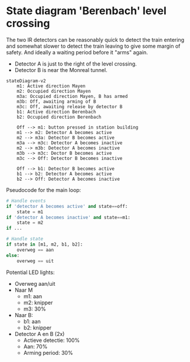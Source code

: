 # State diagram 'Berenbach' level crossing

The two IR detectors can be reasonably quick to detect the train entering and
somewhat slower to detect the train leaving to give some margin of safety. And
ideally a waiting period before it "arms" again.

- Detector A is just to the right of the level crossing.
- Detector B is near the Monreal tunnel.

```mermaid
stateDiagram-v2
    m1: Active direction Mayen
    m2: Occupied direction Mayen
    m3a: Occupied direction Mayen, B has armed
    m3b: Off, awaiting arming of B
	m3c: Off, awaiting release by detector B
    b1: Active direction Berenbach
    b2: Occupied direction Berenbach

    Off --> m1: button pressed in station building
    m1 --> m2: Detector A becomes active
	m2 --> m3a: Detector B becomes active
    m3a --> m3c: Detector A becomes inactive
	m2 --> m3b: Detector A becomes inactive
    m3b --> m3c: Dector B becomes active
	m3c --> Off: Detector B becomes inactive

	Off --> b1: Detector B becomes active
	b1 --> b2: Detector A becomes active
	b2 --> Off: Detector A becomes inactive

```

Pseudocode for the main loop:

```python
# Handle events
if 'detector A becomes active' and state==off:
    state = m1
if 'detector A becomes inactive' and state==m1:
    state = m2
if ...

# Handle state
if state in [m1, m2, b1, b2]:
    overweg == aan
else:
    overweg == uit

```

Potential LED lights:

- Overweg aan/uit
- Naar M
  - m1: aan
  - m2: knipper
  - m3: 30%
- Naar B:
  - b1: aan
  - b2: knipper
- Detector A en B (2x)
  - Actieve detectie: 100%
  - Aan: 70%
  - Arming period: 30%
